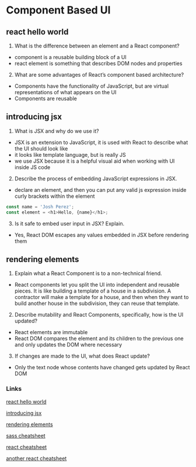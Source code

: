 # Component Based UI

## react hello world
1. What is the difference between an element and a React component?
- component is a reusable building block of a UI
- react element is something that describes DOM nodes and properties

2. What are some advantages of React’s component based architecture?
- Components have the functionality of JavaScript, but are virtual representations of what appears on the UI
- Components are reusable

## introducing jsx
1. What is JSX and why do we use it?
- JSX is an extension to JavaScript, it is used with React to describe what the UI should look like
- it looks like template language, but is really JS
- we use JSX because it is a helpful visual aid when working with UI inside JS code

2. Describe the process of embedding JavaScript expressions in JSX.
- declare an element, and then you can put any valid js expression inside curly brackets within the element
```js
const name = 'Josh Perez';
const element = <h1>Hello, {name}</h1>;
```

3. Is it safe to embed user input in JSX? Explain.
- Yes, React DOM escapes any values embedded in JSX before rendering them

## rendering elements
1. Explain what a React Component is to a non-technical friend.
- React components let you split the UI into independent and reusable pieces. It is like building a template of a house in a subdivision. A contractor will make a template for a house, and then when they want to build another house in the subdivision, they can reuse that template.

2. Describe mutability and React Components, specifically, how is the UI updated?
- React elements are immutable
- React DOM compares the element and its children to the previous one and only updates the DOM where necessary

3. If changes are made to the UI, what does React update?
- Only the text node whose contents have changed gets updated by React DOM

### Links 
[react hello world](https://reactjs.org/docs/hello-world.html)

[introducing jsx](https://reactjs.org/docs/introducing-jsx.html)

[rendering elements](https://reactjs.org/docs/rendering-elements.html)

[sass cheatsheet](https://devhints.io/sass)

[react cheatsheet](https://devhints.io/react)

[another react cheatsheet](https://reactcheatsheet.com/)